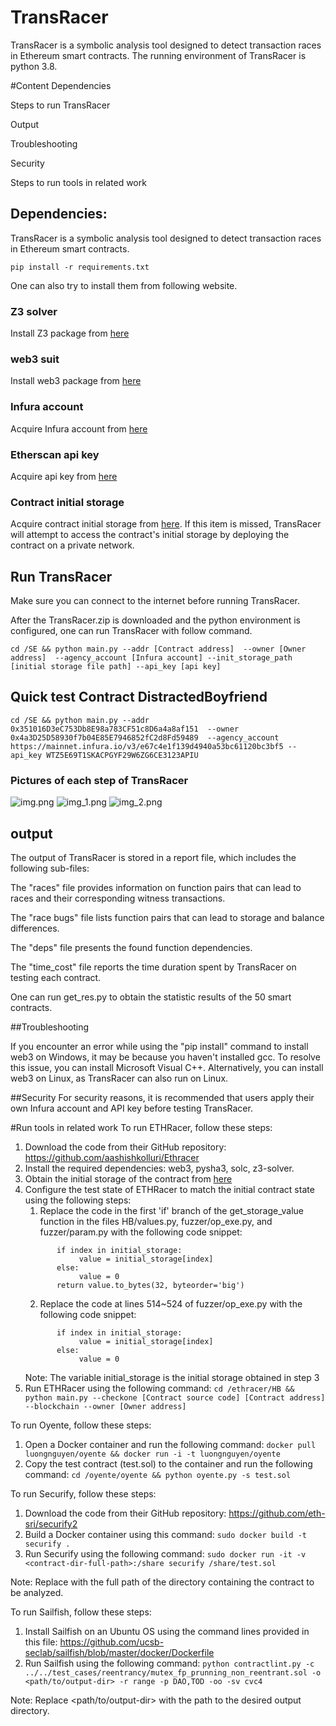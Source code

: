 # TransRacer

TransRacer is a symbolic analysis tool designed to detect transaction races in Ethereum smart contracts. The running environment of TransRacer is python 3.8.

#Content
Dependencies

Steps to run TransRacer

Output

Troubleshooting

Security

Steps to run tools in related work

## Dependencies:
TransRacer is a symbolic analysis tool designed to detect transaction races in Ethereum smart contracts.

```
pip install -r requirements.txt
```

One can also try to install them from following website.

### Z3 solver
Install Z3 package from [here](https://pypi.org/project/z3-solver/#files)

### web3 suit
Install web3 package from [here](https://pypi.org/project/web3/#files)

### Infura account
Acquire Infura account from [here](https://infura.io/)

### Etherscan api key
Acquire api key from [here](https://etherscan.io/)

### Contract initial storage
Acquire contract initial storage from [here](https://etherscan.io/). If this item is missed, TransRacer will attempt to access the contract's initial storage by deploying the contract on a private network.


## Run TransRacer
Make sure you can connect to the internet before running TransRacer.

After the TransRacer.zip is downloaded and the python environment is configured, one can run TransRacer with follow command. 
```
cd /SE && python main.py --addr [Contract address]  --owner [Owner address]  --agency_account [Infura account] --init_storage_path [initial storage file path] --api_key [api key]
```

## Quick test Contract DistractedBoyfriend
```
cd /SE && python main.py --addr 0x351016D3eC753Db8E98a783CF51c8D6a4a8af151  --owner 0x4a3D25D58930f7b04E85E7946852fC2d8Fd59489  --agency_account https://mainnet.infura.io/v3/e67c4e1f139d4940a53bc61120bc3bf5 --api_key WTZ5E69T1SKACPGYF29W6ZG6CE3123APIU
```

### Pictures of each step of TransRacer
![img.png](img.png)
![img_1.png](img_1.png)
![img_2.png](img_2.png)

## output
The output of TransRacer is stored in a report file, which includes the following sub-files:

The "races" file provides information on function pairs that can lead to races and their corresponding witness transactions.

The "race bugs" file lists function pairs that can lead to storage and balance differences.

The "deps" file presents the found function dependencies.

The "time_cost" file reports the time duration spent by TransRacer on testing each contract.

One can run get_res.py to obtain the statistic results of the 50 smart contracts.

##Troubleshooting

If you encounter an error while using the "pip install" command to install web3 on Windows, it may be because you haven't installed gcc. To resolve this issue, you can install Microsoft Visual C++. Alternatively, you can install web3 on Linux, as TransRacer can also run on Linux.

##Security
For security reasons, it is recommended that users apply their own Infura account and API key before testing TransRacer.

#Run tools in related work
To run ETHRacer, follow these steps:
1) Download the code from their GitHub repository: https://github.com/aashishkolluri/Ethracer
2) Install the required dependencies: web3, pysha3, solc, z3-solver.
3) Obtain the initial storage of the contract from [here](https://etherscan.io/) 
4) Configure the test state of ETHRacer to match the initial contract state using the following steps:
   1) Replace the code in the first 'if' branch of the get_storage_value function in the files HB/values.py, fuzzer/op_exe.py, and fuzzer/param.py with the following code snippet:
   ```
          if index in initial_storage:
               value = initial_storage[index]
          else:
               value = 0
          return value.to_bytes(32, byteorder='big')
   ```
   2) Replace the code at lines 514~524 of fuzzer/op_exe.py with the following code snippet:
   ```
          if index in initial_storage:
               value = initial_storage[index]
          else:
               value = 0
   ```
   Note: The variable initial_storage is the initial storage obtained in step 3
5) Run ETHRacer using the following command: ```cd /ethracer/HB && python main.py --checkone [Contract source code] [Contract address] --blockchain --owner [Owner address]```

To run Oyente, follow these steps:
1) Open a Docker container and run the following command: ```docker pull luongnguyen/oyente && docker run -i -t luongnguyen/oyente```
2) Copy the test contract (test.sol) to the container and run the following command: ```cd /oyente/oyente && python oyente.py -s test.sol```

To run Securify, follow these steps:
1) Download the code from their GitHub repository: https://github.com/eth-sri/securify2
2) Build a Docker container using this command: ```sudo docker build -t securify .```
3) Run Securify using the following command: ```sudo docker run -it -v <contract-dir-full-path>:/share securify /share/test.sol```

Note: Replace <contract-dir-full-path> with the full path of the directory containing the contract to be analyzed.

To run Sailfish, follow these steps:
1) Install Sailfish on an Ubuntu OS using the command lines provided in this file: https://github.com/ucsb-seclab/sailfish/blob/master/docker/Dockerfile
2) Run Sailfish using the following command: ```python contractlint.py -c ../../test_cases/reentrancy/mutex_fp_prunning_non_reentrant.sol -o <path/to/output-dir> -r range -p DAO,TOD -oo -sv cvc4```

Note: Replace <path/to/output-dir> with the path to the desired output directory.



